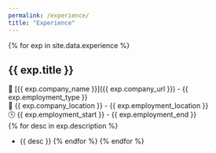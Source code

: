 ```yaml
---
permalink: /experience/
title: "Experience"
---
```


{% for exp in site.data.experience %}
## **{{ exp.title }}** 
🏢 [{{ exp.company_name }}]({{ exp.company_url }}) - {{ exp.employment_type }}<br>
📍 {{ exp.company_location }} - {{ exp.employment_location }}<br>
🕓 {{ exp.employment_start }} - {{ exp.employment_end }}<br>
{% for desc in exp.description %}
- {{ desc }}
{% endfor %}
{% endfor %}
